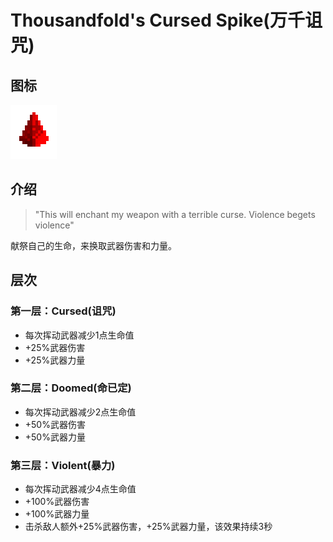 # Thousandfold's Cursed Spike(万千诅咒)

## 图标

![](assetes/enchantments/Cursed.png)

## 介绍

> "This will enchant my weapon with a terrible curse. Violence begets violence"

献祭自己的生命，来换取武器伤害和力量。

## 层次

### 第一层：Cursed(诅咒)

- 每次挥动武器减少1点生命值
- +25%武器伤害
- +25%武器力量

### 第二层：Doomed(命已定)

- 每次挥动武器减少2点生命值
- +50%武器伤害
- +50%武器力量

### 第三层：Violent(暴力)

- 每次挥动武器减少4点生命值
- +100%武器伤害
- +100%武器力量
- 击杀敌人额外+25%武器伤害，+25%武器力量，该效果持续3秒